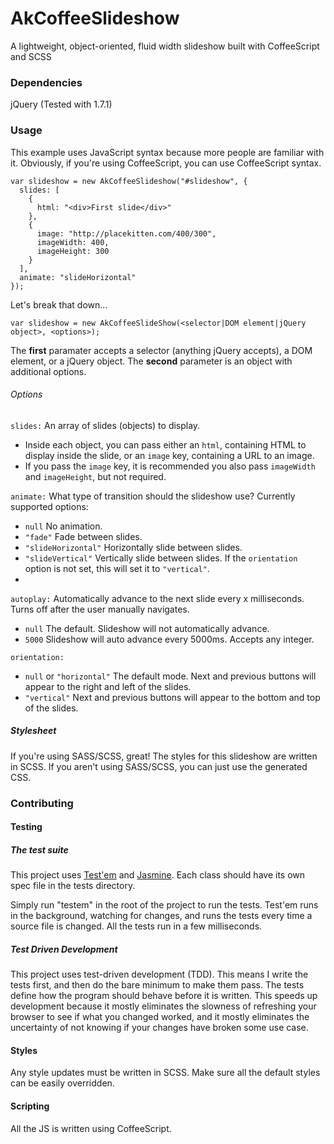 AkCoffeeSlideshow
=================

A lightweight, object-oriented, fluid width slideshow built with CoffeeScript and SCSS


### Dependencies

jQuery (Tested with 1.7.1)


### Usage

This example uses JavaScript syntax because more people are familiar with it. Obviously, if you're using CoffeeScript, you can use CoffeeScript syntax.

    var slideshow = new AkCoffeeSlideshow("#slideshow", {
      slides: [
        {
          html: "<div>First slide</div>"
        },
        {
          image: "http://placekitten.com/400/300",
          imageWidth: 400,
          imageHeight: 300
        }
      ],
      animate: "slideHorizontal"
    });
    
Let's break that down...

    var slideshow = new AkCoffeeSlideShow(<selector|DOM element|jQuery object>, <options>);
    
The **first** paramater accepts a selector (anything jQuery accepts), a DOM element, or a jQuery object. The **second** parameter is an object with additional options.
    
    
###### Options

`slides:` An array of slides (objects) to display.
* Inside each object, you can pass either an `html`, containing HTML to display inside the slide, or an `image` key, containing a URL to an image.
* If you pass the `image` key, it is recommended you also pass `imageWidth` and `imageHeight`, but not required.

`animate:` What type of transition should the slideshow use? Currently supported options:
* `null` No animation.
* `"fade"` Fade between slides.
* `"slideHorizontal"` Horizontally slide between slides.
* `"slideVertical"` Vertically slide between slides. If the `orientation` option is not set, this will set it to `"vertical"`.
* 
`autoplay:` Automatically advance to the next slide every x milliseconds. Turns off after the user manually navigates.
* `null` The default. Slideshow will not automatically advance.
* `5000` Slideshow will auto advance every 5000ms. Accepts any integer.

`orientation:`
* `null` or `"horizontal"` The default mode. Next and previous buttons will appear to the right and left of the slides.
* `"vertical"` Next and previous buttons will appear to the bottom and top of the slides.

    
##### Stylesheet

If you're using SASS/SCSS, great! The styles for this slideshow are written in SCSS. If you aren't using SASS/SCSS, you can just use the generated CSS.


### Contributing

#### Testing

##### The test suite

This project uses [Test'em](https://github.com/airportyh/testem) and [Jasmine](https://github.com/pivotal/jasmine). Each class should have its own spec file in the tests directory.

Simply run "testem" in the root of the project to run the tests. Test'em runs in the background, watching for changes, and runs the tests every time a source file is changed. All the tests run in a few milliseconds.

##### Test Driven Development

This project uses test-driven development (TDD). This means I write the tests first, and then do the bare minimum to make them pass. The tests define how the program should behave before it is written. This speeds up development because it mostly eliminates the slowness of refreshing your browser to see if what you changed worked, and it mostly eliminates the uncertainty of not knowing if your changes have broken some use case.

#### Styles

Any style updates must be written in SCSS. Make sure all the default styles can be easily overridden.

#### Scripting

All the JS is written using CoffeeScript.
